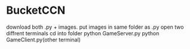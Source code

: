 # BucketCCN


download both .py + images.
put images in same folder as .py
open two diffrent terminals
cd into folder
python GameServer.py
python GameClient.py(other terminal)
